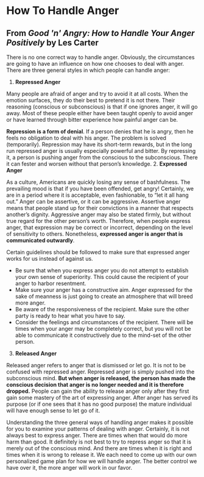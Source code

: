 # How To Handle Anger
## From *Good 'n' Angry: How to Handle Your Anger Positively* by Les Carter
There is no one correct way to handle anger. Obviously, the circumstances are going to have an influence on how one chooses to deal with anger. There are three general styles in which people can handle anger:

1. **Repressed Anger**

Many people are afraid of anger and try to avoid it at all costs. When the emotion surfaces, they do their best to pretend it is not there. Their reasoning (conscious or subconscious) is that if one ignores anger, it will go away. Most of these people either have been taught openly to avoid anger or have learned through bitter experience how painful anger can be.

**Repression is a form of denial**. If a person denies that he is angry, then he feels no obligation to deal with his anger. The problem is solved (temporarily). Repression may have its short-term rewards, but in the long run repressed anger is usually especially powerful and bitter. By repressing it, a person is pushing anger from the conscious to the subconscious. There it can fester and worsen without that person’s knowledge.
2. **Expressed Anger**

As a culture, Americans are quickly losing any sense of bashfulness. The prevailing mood is that if you have been offended, get angry! Certainly, we are in a period where it is acceptable, even fashionable, to “let it all hang out.” Anger can be assertive, or it can be aggressive. Assertive anger means that people stand up for their convictions in a manner that respects another’s dignity. Aggressive anger may also be stated firmly, but without true regard for the other person’s worth. Therefore, when people express anger, that expression may be correct or incorrect, depending on the level of sensitivity to others. Nonetheless, **expressed anger is anger that is communicated outwardly**.

Certain guidelines should be followed to make sure that expressed anger works for us instead of against us.

* Be sure that when you express anger you do not attempt to establish your own sense of
  superiority. This could cause the recipient of your anger to harbor resentment.
* Make sure your anger has a constructive aim. Anger expressed for the sake of meanness is just going to create an atmosphere that will breed more anger.
* Be aware of the responsiveness of the recipient. Make sure the other party is ready to hear what you have to say.
* Consider the feelings and circumstances of the recipient. There will be times when your anger may be completely correct, but you will not be able to communicate it constructively due to the mind-set of the other person.

3. **Released Anger**

Released anger refers to anger that is dismissed or let go. It is not to be confused with repressed anger. Repressed anger is simply pushed into the subconscious mind. **But when anger is released, the person has made the conscious decision that anger is no longer needed and it is therefore dropped.** People can gain the ability to release anger only after they first gain some mastery of the art of expressing anger. After anger has served its purpose (or if one sees that it has no good purpose) the mature individual will have enough sense to let go of it.

Understanding the three general ways of handling anger makes it possible for you to examine your patterns of dealing with anger. Certainly, it is not always best to express anger. There are times when that would do more harm than good. It definitely is not best to try to repress anger so that it is merely out of the conscious mind. And there are times when it is right and times when it is wrong to release it. We each need to come up with our own personalized game plan for how we will handle anger. The better control we have over it, the more anger will work in our favor.
